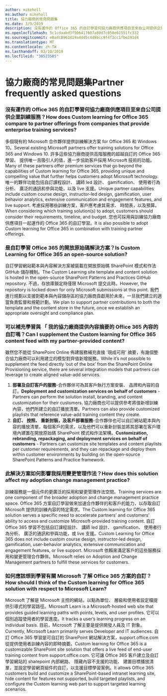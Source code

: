 ```yaml
---
author: mikeholl
ms.author: mikeholl
title: 協力廠商的常見問題集
ms.date: 3/9/2019
description: 沒有運作的 Office 365 的自訂學習何協力廠商供應項目至來自公司提供企業訓練服務？
ms.openlocfilehash: 5c1cdaabd3f506417607a80d7c058e61551fc332
ms.sourcegitcommit: e0adc8963419a4dd5c4d9bcc9f4f2cc1fbe291d4
ms.translationtype: MT
ms.contentlocale: zh-TW
ms.lasthandoff: 03/10/2019
ms.locfileid: "30523585"
---
```

# <a name="partner-frequently-asked-questions"></a><span data-ttu-id="566f1-103">協力廠商的常見問題集</span><span class="sxs-lookup"><span data-stu-id="566f1-103">Partner frequently asked questions</span></span>

### <a name="how-does-custom-learning-for-office-365-compare-to-partner-offerings-from-companies-that-provide-enterprise-training-services"></a><span data-ttu-id="566f1-104">沒有運作的 Office 365 的自訂學習何協力廠商供應項目至來自公司提供企業訓練服務？</span><span class="sxs-lookup"><span data-stu-id="566f1-104">How does Custom learning for Office 365 compare to partner offerings from companies that provide enterprise training services?</span></span>
<span data-ttu-id="566f1-105">多個現有的 Microsoft 合作夥伴提供訓練解決方案 for Office 365 和 Windows 10。</span><span class="sxs-lookup"><span data-stu-id="566f1-105">Several existing Microsoft partners offer training solutions for Office 365 and Windows 10.</span></span> <span data-ttu-id="566f1-106">許多這些協力廠商提供高階服務的超越自訂的 Office 365 學習、 提供唯一且吸引人的值，進一步協助客戶採用 Microsoft 技術的功能。</span><span class="sxs-lookup"><span data-stu-id="566f1-106">Many of these partners offer premium services that go beyond the capabilities of Custom learning for Office 365, providing unique and compelling value that further helps customers adopt Microsoft technology.</span></span> <span data-ttu-id="566f1-107">唯一的夥伴功能包括自訂課程設計、 講師 led 設計、 gamification、 使用者行為分析、 廣泛的通訊和參與功能，以及 live 支援。</span><span class="sxs-lookup"><span data-stu-id="566f1-107">Unique partner capabilities include custom course design, instructor-led design, gamification, user behavior analytics, extensive communication and engagement features, and live support.</span></span> <span data-ttu-id="566f1-108">考慮採用哪些訓練方案，客戶應考慮其需求、 時間表，以及預算。</span><span class="sxs-lookup"><span data-stu-id="566f1-108">When considering which training solution(s) to adopt, customers should consider their requirements, timeline, and budget.</span></span> <span data-ttu-id="566f1-109">您也可採用與訓練協力廠商供應項目一起運作的 Office 365 的自訂學習。</span><span class="sxs-lookup"><span data-stu-id="566f1-109">It is also possible to adopt Custom learning for Office 365 in combination with training partner offerings.</span></span>
 
### <a name="is-custom-learning-for-office-365-an-open-source-solution"></a><span data-ttu-id="566f1-110">是自訂學習 Office 365 的開放原始碼解決方案？</span><span class="sxs-lookup"><span data-stu-id="566f1-110">Is Custom Learning for Office 365 an open-source solution?</span></span>
<span data-ttu-id="566f1-111">自訂學習網站範本與內容解決方案被裝載在開放原始碼 SharePoint 模式和作法 GitHub 儲存機制。</span><span class="sxs-lookup"><span data-stu-id="566f1-111">The Custom Learning site template and content solution is hosted in the open-source SharePoint Patterns and Practices GitHub repository.</span></span> <span data-ttu-id="566f1-112">不過，存放庫鎖定時僅限 Microsoft 提交此時。</span><span class="sxs-lookup"><span data-stu-id="566f1-112">However, the repository is locked down for only Microsoft submissions at this point.</span></span> <span data-ttu-id="566f1-113">我們進行規劃以支援對範本與內容儲存區的協力廠商貢獻用於未來，一旦我們建立的適當負責監督和規範計劃。</span><span class="sxs-lookup"><span data-stu-id="566f1-113">We plan to support partner contributions to both the template and the content store in the future, once we establish an appropriate oversight and compliance plan.</span></span>  

### <a name="can-i-supplement-the-custom-learning-for-office-365-content-feed-with-my-partner-provided-content"></a><span data-ttu-id="566f1-114">可以補充學習與 「 我的協力廠商提供內容摘要的 Office 365 內容的自訂嗎？</span><span class="sxs-lookup"><span data-stu-id="566f1-114">Can I supplement the Custom learning for Office 365 content feed with my partner-provided content?</span></span> 
<span data-ttu-id="566f1-115">雖然您不能從 SharePoint Online 佈建服務補充直接 '現成可用' 摘要，有幾個整合協力廠商可以利用建立的模型對齊值新增服務。</span><span class="sxs-lookup"><span data-stu-id="566f1-115">While it’s not possible to supplement the feed directly ‘out of the box’ from the SharePoint Online Provisioning service, there are several integration models that partners can leverage to create aligned value-add services.</span></span>

1. <span data-ttu-id="566f1-116">**部署及自訂客戶的服務**-合作夥伴可為其客戶執行方案安裝、 品牌和內容的自訂。</span><span class="sxs-lookup"><span data-stu-id="566f1-116">**Deployment and customization services on behalf of customers** - Partners can perform the solution install, branding, and content customization for their customers.</span></span> <span data-ttu-id="566f1-117">協力廠商也可以提供參考將值新增訓練內容，他們所建立的自訂播放清單。</span><span class="sxs-lookup"><span data-stu-id="566f1-117">Partners can also provide customized playlists that reference value-add training content they create.</span></span> 
2. <span data-ttu-id="566f1-118">**自訂、 按照、 重新封裝，及客戶部署服務**-合作夥伴也可以自訂網站範本與內容的播放清單，每個客戶的需求，以及他們可以重新封裝並將其部署在客戶環境內建置在開放原始碼 SharePoint 模式和作法架構。</span><span class="sxs-lookup"><span data-stu-id="566f1-118">**Customization, rebranding, repackaging, and deployment services on behalf of customers** - Partners can customize site templates and content playlists per customer requirements, and they can repackage and deploy them within customer environments by building on the open-source SharePoint Patterns and Practice framework.</span></span> 

### <a name="how-does-this-solution-affect-my-adoption-change-management-practice"></a><span data-ttu-id="566f1-119">此解決方案如何影響我採用變更管理作法？</span><span class="sxs-lookup"><span data-stu-id="566f1-119">How does this solution affect my adoption change management practice?</span></span> 
<span data-ttu-id="566f1-120">訓練服務是一個元件的更廣泛的採用和變更管理作法空間。</span><span class="sxs-lookup"><span data-stu-id="566f1-120">Training services are one component of the broader adoption and change management practice space.</span></span> <span data-ttu-id="566f1-121">Office 365 方案自訂學習做來加速合作夥伴的和客戶的能力，以存取自訂 Microsoft 提供的訓練內容的特定需求。</span><span class="sxs-lookup"><span data-stu-id="566f1-121">The Custom learning for Office 365 solution serves a specific need to accelerate partners’ and customers’ ability to access and customize Microsoft-provided training content.</span></span> <span data-ttu-id="566f1-122">自訂 Office 365 學習不包括自訂課程設計、 講師 led 設計、 gamification、 使用者行為分析、 廣泛的通訊和參與功能，或 live 支援。</span><span class="sxs-lookup"><span data-stu-id="566f1-122">Custom Learning for Office 365 does not include custom course design, instructor-led design, gamification, user-behavior analytics, extensive communication and engagement features, or live support.</span></span> <span data-ttu-id="566f1-123">Microsoft 依賴來滿足客戶的這些服務採用和變更管理合作夥伴。</span><span class="sxs-lookup"><span data-stu-id="566f1-123">Microsoft relies on Adoption and Change Management partners to fulfill these services for customers.</span></span> 

### <a name="how-should-i-think-of-the-custom-learning-for-office-365-solution-with-respect-to-microsoft-learn"></a><span data-ttu-id="566f1-124">如何應該想到學習有關 Microsoft 了解 Office 365 方案的自訂？</span><span class="sxs-lookup"><span data-stu-id="566f1-124">How should I think of the Custom learning for Office 365 solution with respect to Microsoft Learn?</span></span>
<span data-ttu-id="566f1-125">Microsoft 了解是 Microsoft 主控的網站，以點為單位、 層級和使用者設定檔提供引導式的學習路徑。</span><span class="sxs-lookup"><span data-stu-id="566f1-125">Microsoft Learn is a Microsoft-hosted web site that provides guided learning paths with points, levels, and user profiles.</span></span> <span data-ttu-id="566f1-126">它可以個別追蹤使用者的學習進度。</span><span class="sxs-lookup"><span data-stu-id="566f1-126">It tracks a user’s learning progress on an individual basis.</span></span> <span data-ttu-id="566f1-127">目前，Microsoft 了解主要是提供開發人員及 IT 對象。</span><span class="sxs-lookup"><span data-stu-id="566f1-127">Currently, Microsoft Learn primarily serves Developer and IT audiences.</span></span> <span data-ttu-id="566f1-128">自訂 Office 365 學習是可自訂的 SharePoint 網站解決方案，support.office.com 從提供使用者訓練內容的即時摘要。</span><span class="sxs-lookup"><span data-stu-id="566f1-128">Custom learning for Office 365 is a customizable SharePoint site solution that offers a live feed of end-user training content from support.office.com.</span></span> <span data-ttu-id="566f1-129">它可讓 Office 365 客戶建立及自訂學習網站的 sharepoint 內部網路、 隱藏內容不支援的功能、 建置目標播放清單，並設定學習網頁組件的自訂，以支援目標學習案例。</span><span class="sxs-lookup"><span data-stu-id="566f1-129">It allows Office 365 customers build and customize a SharePoint-based intranet learning site, hide content for features not supported, build targeted playlists, and configure the Custom learning web part to support targeted learning scenarios.</span></span>
